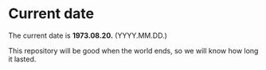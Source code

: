 # Current date

The current date is **1973.08.20.** (YYYY.MM.DD.)

This repository will be good when the world ends, so we will know how long it lasted.